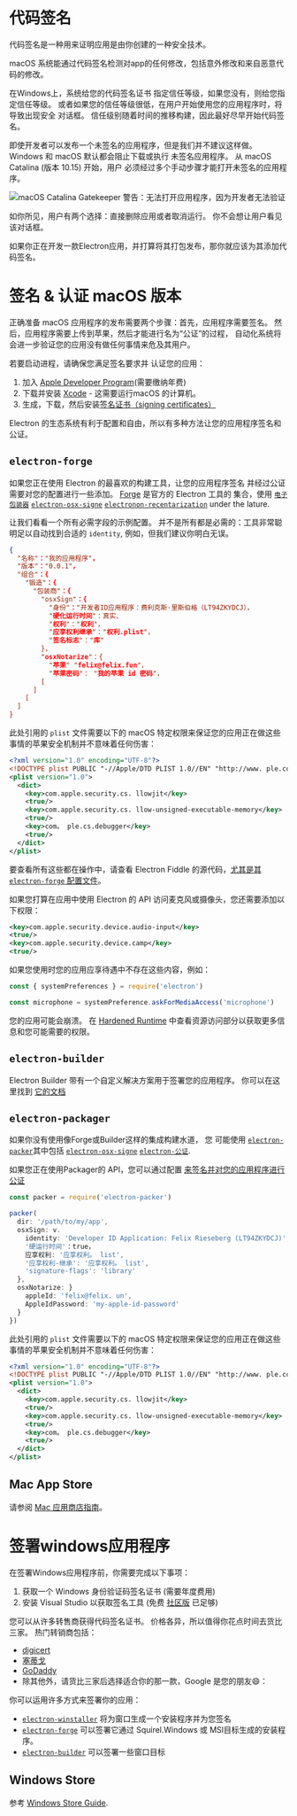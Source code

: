# 代码签名

代码签名是一种用来证明应用是由你创建的一种安全技术。

macOS 系统能通过代码签名检测对app的任何修改，包括意外修改和来自恶意代码的修改。

在Windows上，系统给您的代码签名证书 指定信任等级，如果您没有，则给您指定信任等级。 或者如果您的信任等级很低，在用户开始使用您的应用程序时，将导致出现安全 对话框。  信任级别随着时间的推移构建，因此最好尽早开始代码签名。

即使开发者可以发布一个未签名的应用程序，但是我们并不建议这样做。 Windows 和 macOS 默认都会阻止下载或执行 未签名应用程序。 从 macOS Catalina (版本 10.15) 开始，用户 必须经过多个手动步骤才能打开未签名的应用程序。

![macOS Catalina Gatekeeper 警告：无法打开应用程序，因为开发者无法验证](../images/gatekeeper.png)

如你所见，用户有两个选择：直接删除应用或者取消运行。 你不会想让用户看见该对话框。

如果你正在开发一款Electron应用，并打算将其打包发布，那你就应该为其添加代码签名。

# 签名 & 认证 macOS 版本

正确准备 macOS 应用程序的发布需要两个步骤：首先，应用程序需要签名。 然后，应用程序需要上传到苹果，然后才能进行名为“公证”的过程， 自动化系统将会进一步验证您的应用没有做任何事情来危及其用户。

若要启动进程，请确保您满足签名要求并 认证您的应用：

1. 加入 [Apple Developer Program][](需要缴纳年费)
2. 下载并安装 [Xcode][] - 这需要运行macOS 的计算机。
3. 生成，下载，然后安装[签名证书（signing certificates）][]

Electron 的生态系统有利于配置和自由，所以有多种方法让您的应用程序签名和公证。

## `electron-forge`

如果您正在使用 Electron 的最喜欢的构建工具，让您的应用程序签名 并经过公证需要对您的配置进行一些添加。 [Forge](https://electronforge.io) 是官方的 Electron 工具的 集合，使用 [`电子包装器`][] [`electron-osx-signe`][] [`electronon-recentarization`][] under the lature.

让我们看看一个所有必需字段的示例配置。 并不是所有都是必需的：工具非常聪明足以自动找到合适的 `identity`, 例如，但我们建议你明白无误。

```json
{
  "名称"："我的应用程序"，
  "版本"："0.0.1"，
  "组合"：{
    "锻造"：{
      "包装商"：{
        "osxSign"：{
          "身份"："开发者ID应用程序：费利克斯·里斯伯格（LT94ZKYDCJ），
          "硬化运行时间"：真实、
          "权利"："权利"，
          "应享权利继承"："权利.plist"，
          "签名标志"："库"
        }，
        "osxNotarize"：{
          "苹果" "felix@felix.fun"，
          "苹果密码"： "我的苹果 id 密码"，
        [
      ]
    [
  ]
}
```

此处引用的 `plist` 文件需要以下的 macOS 特定权限来保证您的应用正在做这些事情的苹果安全机制并不意味着任何伤害：

```xml
<?xml version="1.0" encoding="UTF-8"?>
<!DOCTYPE plist PUBLIC "-//Apple/DTD PLIST 1.0//EN" "http://www. ple.com/DTDs/PropertyList-1.0.dtd">
<plist version="1.0">
  <dict>
    <key>com.apple.security.cs. llowjit</key>
    <true/>
    <key>com.apple.security.cs. llow-unsigned-executable-memory</key>
    <true/>
    <key>com。 ple.cs.debugger</key>
    <true/>
  </dict>
</plist>
```

要查看所有这些都在操作中，请查看 Electron Fiddle 的源代码，[尤其是其 `electron-forge` 配置文件](https://github.com/electron/fiddle/blob/master/forge.config.js)。

如果您打算在应用中使用 Electron 的 API 访问麦克风或摄像头，您还需要添加以下权限：

```xml
<key>com.apple.security.device.audio-input</key>
<true/>
<key>com.apple.security.device.camp</key>
<true/>
```

如果您使用时您的应用应享待遇中不存在这些内容，例如：

```js
const { systemPreferences } = require('electron')

const microphone = systemPreference.askForMediaAccess('microphone')
```

您的应用可能会崩溃。 在 [Hardened Runtime](https://developer.apple.com/documentation/security/hardened_runtime) 中查看资源访问部分以获取更多信息和您可能需要的权限。

## `electron-builder`

Electron Builder 带有一个自定义解决方案用于签署您的应用程序。 你可以在这里找到 [它的文档](https://www.electron.build/code-signing)

## `electron-packager`

如果你没有使用像Forge或Builder这样的集成构建水道， 您 可能使用 [`electron-packer`][]其中包括 [`electron-osx-signe`][] [`electron-公证`][].

如果您正在使用Packager的 API，您可以通过配置 [来签名并对您的应用程序进行公证](https://electron.github.io/electron-packager/master/interfaces/electronpackager.options.html)

```js
const packer = require('electron-packer')

packer(
  dir: '/path/to/my/app',
  osxSign: v.
    identity: 'Developer ID Application: Felix Rieseberg (LT94ZKYDCJ)',
    '硬运行时间'：true，
    应享权利: '应享权利。 list',
    '应享权利-继承': '应享权利。 list',
    'signature-flags': 'library'
  },
  osxNotarize: }
    appleId: 'felix@felix. un',
    AppleIdPassword: 'my-apple-id-password'
  }
})
```

此处引用的 `plist` 文件需要以下的 macOS 特定权限来保证您的应用正在做这些事情的苹果安全机制并不意味着任何伤害：

```xml
<?xml version="1.0" encoding="UTF-8"?>
<!DOCTYPE plist PUBLIC "-//Apple/DTD PLIST 1.0//EN" "http://www. ple.com/DTDs/PropertyList-1.0.dtd">
<plist version="1.0">
  <dict>
    <key>com.apple.security.cs. llowjit</key>
    <true/>
    <key>com.apple.security.cs. llow-unsigned-executable-memory</key>
    <true/>
    <key>com。 ple.cs.debugger</key>
    <true/>
  </dict>
</plist>
```

## Mac App Store

请参阅 [Mac 应用商店指南][]。

# 签署windows应用程序

在签署Windows应用程序前，你需要完成以下事项：

1. 获取一个 Windows 身份验证码签名证书 (需要年度费用)
2. 安装 Visual Studio 以获取签名工具 (免费 [社区版](https://visualstudio.microsoft.com/vs/community/) 已足够)

您可以从许多转售商获得代码签名证书。 价格各异，所以值得你花点时间去货比三家。 热门转销商包括：

* [digicert](https://www.digicert.com/code-signing/microsoft-authenticode.htm)
* [塞蒂戈](https://sectigo.com/ssl-certificates-tls/code-signing)
* [GoDaddy](https://au.godaddy.com/web-security/code-signing-certificate)
* 除其他外，请货比三家后选择适合你的那一款，Google 是您的朋友😄：

你可以运用许多方式来签署你的应用：

* [`electron-winstaller`][] 将为窗口生成一个安装程序并为您签名
* [`electron-forge`][] 可以签署它通过 Squirel.Windows 或 MSI目标生成的安装程序。
* [`electron-builder`][] 可以签署一些窗口目标

## Windows Store

参考 [Windows Store Guide][].

[Apple Developer Program]: https://developer.apple.com/programs/
[`electron-builder`]: https://github.com/electron-userland/electron-builder
[`electron-forge`]: https://github.com/electron-userland/electron-forge
[`electron-osx-signe`]: https://github.com/electron-userland/electron-osx-sign
[`电子包装器`]: https://github.com/electron/electron-packager
[`electron-packer`]: https://github.com/electron/electron-packager
[`electronon-recentarization`]: https://github.com/electron/electron-notarize
[`electron-公证`]: https://github.com/electron/electron-notarize
[`electron-winstaller`]: https://github.com/electron/windows-installer
[Xcode]: https://developer.apple.com/xcode
[签名证书（signing certificates）]: https://github.com/electron/electron-osx-sign/wiki/1.-Getting-Started#certificates
[Mac 应用商店指南]: mac-app-store-submission-guide.md
[Windows Store Guide]: windows-store-guide.md

